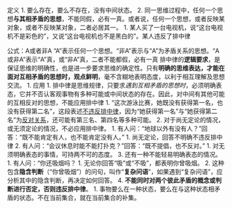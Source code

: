定义
	1. 要么存在，要么不存在，没有中间状态。
	2. 同一思维过程中，任何一个思想**与其相矛盾的思想**，不能同假，必有一真。或者说，任何一个思想，或者反映某对象，或者不反映某对象，二者必居其一。
		1. 某人买了一台电视机，说“这台电视机不是彩色的”，又说“这台电视机也不是黑白的”。某人违反了排中律

公式：A或者非A
	“A”表示任何一个思想。“非A”表示与“A”为矛盾关系的思想。“A或非A”表示“A”真，或“非A”真，二者不能都假，必有一真
排中律的**逻辑要求**，是保证思维的明确性，也是进一步要求思维的确定性。只有**明确的思维表达，才能在面对互相矛盾的思想时，观点鲜明**，毫不含糊地表明态度，以利于相互理解及思想交流。
	1. 
应用
	1. 排中律是思维规律，只要求*遇到互相矛盾的思想时*，必须明确表态，它并不否认客观事物有多种可能或中间状态的存在。因此，对中间有其他可能的互相反对的思想，不能应用排中律
		1. “这次游泳比赛，她既没有获得第一名，也没有获得第二名”，这段表述<u>不违反排中律</u>，因为“她获得第一名”与“她获得第二名”为<u>反对关系</u>，还可能有第三名、第四名等多种可能。
	2. 对于尚无定论的情况，或无须定论的情况，不必应用排中律。
		1. 有人问：“地球以外有没有人？”回答：“既不能肯定有人，也不能肯定没有人。”
			1. 尚无定论，回答不明确不违反排中律
		2. 有人问：“会议休息时能不能打扑克？”回答：“既不提倡，也不反对。”
			1. 对无须明确表态的事情，可持两不可的态度。
	3. 还有一种不能轻易明确表态的情况。
		1. 有人问：“你还吸烟吗？
			1. 无论你回答“吸”或“不吸”，都表明你曾吸烟。
		2. 这种包含**隐含判断**（“你曾吸烟”）的问句，叫作“**复杂问语**”，如果遇到“复杂问语”，应分析其中的隐含判断，再决定如何回答。
	4. **不能同时对两个彼此矛盾的概念或判断进行否定，否则违反排中律**。
		1. 事物要么在一种状态，要么在与这种状态相矛盾的状态。不在当前集合，就在当前集合的补集。